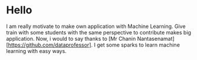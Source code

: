 # Hello

I am really motivate to make own application with Machine Learning. Give train with some students with the same perspective to contribute makes big application. Now, i would to say thanks to [Mr Chanin Nantasenamat][https://github.com/dataprofessor]. I get some sparks to learn machine learning with easy ways.
